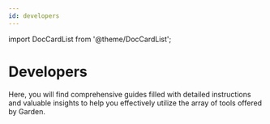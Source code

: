 ```yaml
---
id: developers
---
```


import DocCardList from '@theme/DocCardList';

# Developers

Here, you will find comprehensive guides filled with detailed instructions and valuable insights to help you effectively utilize the array of tools offered by Garden.

